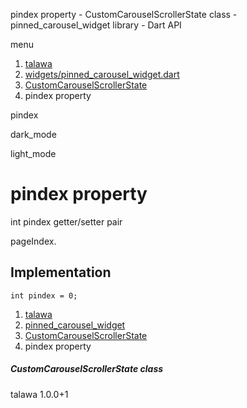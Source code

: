 




pindex property - CustomCarouselScrollerState class - pinned\_carousel\_widget library - Dart API







menu

1. [talawa](../../index.html)
2. [widgets/pinned\_carousel\_widget.dart](../../widgets_pinned_carousel_widget/widgets_pinned_carousel_widget-library.html)
3. [CustomCarouselScrollerState](../../widgets_pinned_carousel_widget/CustomCarouselScrollerState-class.html)
4. pindex property

pindex


dark\_mode

light\_mode




# pindex property


int
pindex
getter/setter pair

pageIndex.


## Implementation

```
int pindex = 0;
```

 


1. [talawa](../../index.html)
2. [pinned\_carousel\_widget](../../widgets_pinned_carousel_widget/widgets_pinned_carousel_widget-library.html)
3. [CustomCarouselScrollerState](../../widgets_pinned_carousel_widget/CustomCarouselScrollerState-class.html)
4. pindex property

##### CustomCarouselScrollerState class





talawa
1.0.0+1






